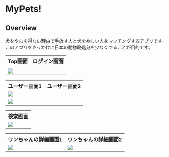 <h1>MyPets!</h1>

<h2>Overview</h2>

<p>犬をやむを得ない理由で手放す人と犬を欲しい人をマッチングするアプリです。<br/>
このアプリをきっかけに日本の動物殺処分を少なくすることが目的です。
</p>

<table>
<tr>
<th>Top画面</th>
<th>ログイン画面</th>
</tr>

<tr>
<td><img　src="/Top画面.png"></td>
</tr>

<tr>
<td><img src="/"></td>
</tr>
</table>


<table>
<tr>
<th>ユーザー画面1</th>
<th>ユーザー画面2</th>
</tr>

<tr>
<td><img src="/public/プロフィール画面.png"></td>
</tr>

<tr>
<td><img src="/public/プロフィール画面2.png"></td>
</tr>
</table>


<table>
<tr>
<th>検索画面</th>
</tr>

<tr>
<td><img src="/検索画面.png"></td>
</tr>

</table>



<table>
<tr>
<th>ワンちゃんの詳細画面1</th>
<th>ワンちゃんの詳細画面2</th>
</tr>

<tr>
<td><img src="/Users/hideyukiinokuchi/Desktop/mypets/public/item画面.png"></td>
<td><img src="/item画面2.png"></td>
</tr>

</table>


